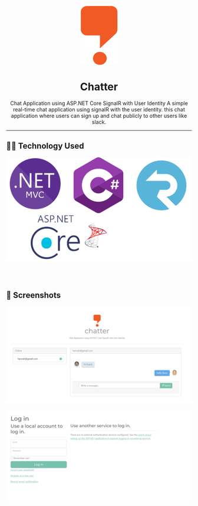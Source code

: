 <div align="center">
<img src="https://github.com/paulrndp/Chatter/blob/master/Chatter/wwwroot/readme/chatter.png" width="100" height="160" />
<h1 align="center">Chatter</h1>

Chat Application using ASP.NET Core SignalR with User Identity
A simple real-time chat application using signalR with the user identity. this chat application where users can sign up and chat publicly to other users like slack.
<hr>
</div>

## 👩‍💻 Technology Used
  <img src="https://github.com/paulrndp/Chatter/blob/master/Chatter/wwwroot/readme/stack.png" />&nbsp;&nbsp;&nbsp;&nbsp;


<br/>

## 📸 Screenshots
  <img src="https://github.com/paulrndp/Chatter/blob/master/Chatter/wwwroot/readme/1.png"  />&nbsp;&nbsp;&nbsp;&nbsp;
  <img src="https://github.com/paulrndp/Chatter/blob/master/Chatter/wwwroot/readme/2.png"  />&nbsp;&nbsp;&nbsp;&nbsp;

